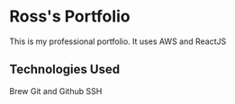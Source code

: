 # Ross's Portfolio

This is my professional portfolio. It uses AWS and ReactJS

## Technologies Used

Brew
Git and Github
SSH

